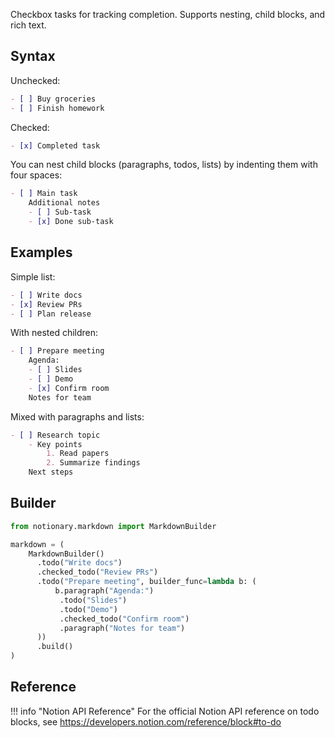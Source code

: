 Checkbox tasks for tracking completion. Supports nesting, child blocks, and rich text.

## Syntax

Unchecked:
```markdown
- [ ] Buy groceries
- [ ] Finish homework
```

Checked:
```markdown
- [x] Completed task
```

You can nest child blocks (paragraphs, todos, lists) by indenting them with four spaces:

```markdown
- [ ] Main task
	Additional notes
	- [ ] Sub-task
	- [x] Done sub-task
```

## Examples

Simple list:
```markdown
- [ ] Write docs
- [x] Review PRs
- [ ] Plan release
```

With nested children:
```markdown
- [ ] Prepare meeting
	Agenda:
	- [ ] Slides
	- [ ] Demo
	- [x] Confirm room
	Notes for team
```

Mixed with paragraphs and lists:
```markdown
- [ ] Research topic
	- Key points
		1. Read papers
		2. Summarize findings
	Next steps
```

## Builder

```python
from notionary.markdown import MarkdownBuilder

markdown = (
	MarkdownBuilder()
	  .todo("Write docs")
	  .checked_todo("Review PRs")
	  .todo("Prepare meeting", builder_func=lambda b: (
		  b.paragraph("Agenda:")
		   .todo("Slides")
		   .todo("Demo")
		   .checked_todo("Confirm room")
		   .paragraph("Notes for team")
	  ))
	  .build()
)
```


## Reference

!!! info "Notion API Reference"
    For the official Notion API reference on todo blocks, see <a href="https://developers.notion.com/reference/block#to-do" target="_blank">https://developers.notion.com/reference/block#to-do</a>
